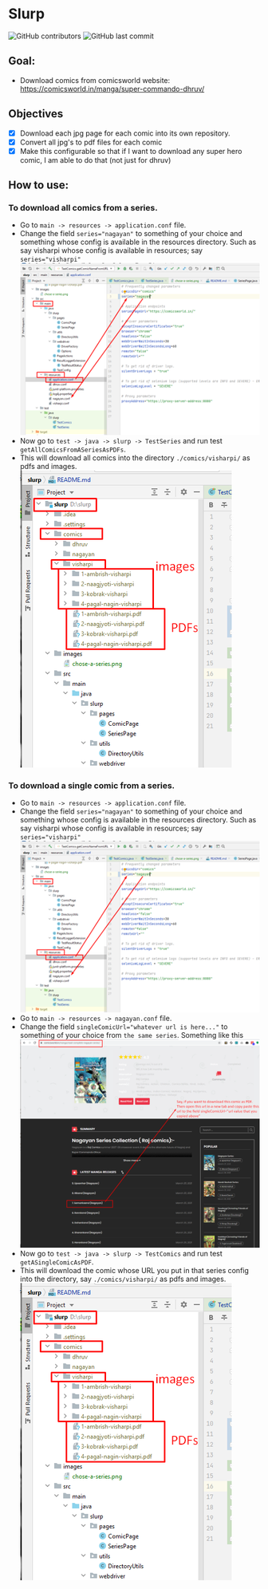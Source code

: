 # Slurp
![GitHub contributors](https://img.shields.io/github/contributors/pramodkumaryadav/slurp)
![GitHub last commit](https://img.shields.io/github/last-commit/pramodkumaryadav/slurp)

## Goal: 
- Download comics from comicsworld website: https://comicsworld.in/manga/super-commando-dhruv/


## Objectives
- [X] Download each jpg page for each comic into its own repository. 
- [X] Convert all jpg's to pdf files for each comic
- [X] Make this configurable so that if I want to download any super hero comic, I am able to do that (not just for dhruv)

## How to use: 

### To download all comics from a series.
-   Go to ```main -> resources -> application.conf``` file.
-   Change the field ```series="nagayan"``` to something of your choice and something whose config is available in the
    resources directory. Such as say visharpi whose config is available in resources; say ```series="visharpi"```  ![visharpi.conf](./images/chose-a-series.png)
-   Now go to ```test -> java -> slurp -> TestSeries``` and run test ```getAllComicsFromASeriesAsPDFs```.
-   This will download all comics into the directory ```./comics/visharpi/``` as pdfs and images. ![downloaded images](./images/downloaded-images-and-pdfs.png)

### To download a single comic from a series.
-   Go to ```main -> resources -> application.conf``` file.
-   Change the field ```series="nagayan"``` to something of your choice and something whose config is available in the
    resources directory. Such as say visharpi whose config is available in resources; say ```series="visharpi"```  ![visharpi.conf](./images/chose-a-series.png)
-   Go to ```main -> resources -> nagayan.conf``` file.
-   Change the field ```singleComicUrl="whatever url is here..."``` to something of your choice from ```the same series```. 
    Something like this ![](./images/copying-a-comic-url-from-website.png)
-   Now go to ```test -> java -> slurp -> TestComics``` and run test ```getASingleComicAsPDF```.
-   This will download the comic whose URL you put in that series config into the directory, say ```./comics/visharpi/``` as pdfs and images. ![downloaded images](./images/downloaded-images-and-pdfs.png)